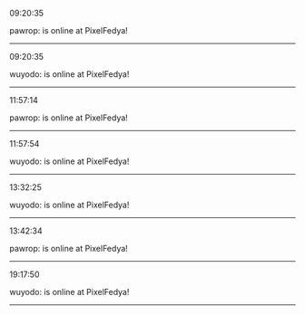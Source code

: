 09:20:35

pawrop: is online at PixelFedya!

---

09:20:35

wuyodo: is online at PixelFedya!

---

11:57:14

pawrop: is online at PixelFedya!

---

11:57:54

wuyodo: is online at PixelFedya!

---

13:32:25

wuyodo: is online at PixelFedya!

---

13:42:34

pawrop: is online at PixelFedya!

---

19:17:50

wuyodo: is online at PixelFedya!

---

